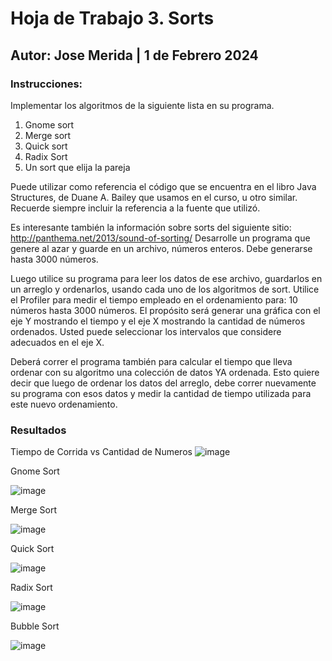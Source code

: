 # Hoja de Trabajo 3. Sorts
## Autor: Jose Merida | 1 de Febrero 2024
### Instrucciones:
Implementar los algoritmos de la siguiente lista en su programa.
1. Gnome sort
2. Merge sort
3. Quick sort
4. Radix Sort
5. Un sort que elija la pareja

Puede utilizar como referencia el código que se encuentra en el libro Java Structures, de Duane A. Bailey que usamos en el
curso, u otro similar. Recuerde siempre incluir la referencia a la fuente que utilizó.

Es interesante también la información sobre sorts del siguiente sitio: http://panthema.net/2013/sound-of-sorting/
Desarrolle un programa que genere al azar y guarde en un archivo, números enteros. Debe generarse hasta 3000 números.

Luego utilice su programa para leer los datos de ese archivo, guardarlos en un arreglo y ordenarlos, usando cada uno de los
algoritmos de sort. Utilice el Profiler para medir el tiempo empleado en el ordenamiento para: 10 números hasta 3000
números. El propósito será generar una gráfica con el eje Y mostrando el tiempo y el eje X mostrando la cantidad de números
ordenados. Usted puede seleccionar los intervalos que considere adecuados en el eje X.

Deberá correr el programa también para calcular el tiempo que lleva ordenar con su algoritmo una colección de datos YA
ordenada. Esto quiere decir que luego de ordenar los datos del arreglo, debe correr nuevamente su programa con esos datos
y medir la cantidad de tiempo utilizada para este nuevo ordenamiento.
### Resultados
Tiempo de Corrida vs Cantidad de Numeros
![image](https://github.com/user-attachments/assets/3d7eadbb-a221-4552-8dce-dd2ce193f9be)

Gnome Sort

![image](https://github.com/user-attachments/assets/d6a1e96b-b025-47da-8277-7f4920650652)

Merge Sort

![image](https://github.com/user-attachments/assets/5a2c3431-463f-4555-952c-893fd0762fec)

Quick Sort

![image](https://github.com/user-attachments/assets/55d62ac2-e2e2-4ef3-a925-bf192b65e18a)

Radix Sort

![image](https://github.com/user-attachments/assets/4f515a69-77df-4162-9075-c1ffedf6a060)

Bubble Sort

![image](https://github.com/user-attachments/assets/f77f5613-777d-477c-ab51-f06f23a03a39)


